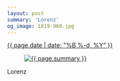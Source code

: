 ```yaml
---
layout: post
summary: 'Lorenz'
og_image: 1819-960.jpg
---
```


<div class="post">
 <time>
  <a href="/1819">
   {{ page.date | date: "%B %-d, %Y" }}
  </a>
 </time>
 <a href="/1819">
  <figure data-taken="10/23/2023">
   <img alt="{{ page.summary }}" sizes="(min-width: 700px) 50vw, calc(100vw - 2rem)" src="{{ site.assets_url }}/1819-480.jpg" srcset="{{ site.assets_url }}/1819-240.jpg 240w, {{ site.assets_url }}/1819-480.jpg 480w, {{ site.assets_url }}/1819-720.jpg 720w, {{ site.assets_url }}/1819-960.jpg 960w"/>
  </figure>
 </a>
 <span>
  Lorenz
 </span>
</div>
